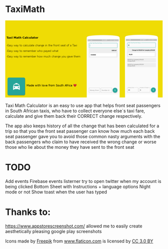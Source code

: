 # TaxiMath

![alt text](./graphic.png "Taxi math Banner")

Taxi Math Calculator is an easy to use app that helps front seat passengers in South African taxis, who have to collect everyone else`s taxi fare, calculate and give them back their CORRECT change respectively.

The app also keeps history of all the change that has been calculated for a trip so that you the front seat passenger can know how much each back seat passenger gave you to avoid those common nasty arguments with the back passengers who claim to have received the wrong change or worse those who lie about the money they have sent to the front seat


# TODO

Add events Firebase events listerner
try to open twitter when my account is being clicked
Bottom Sheet with Instructions + language options
Night mode or not
Show toast when the user has typed

# Thanks to:

https://www.appstorescreenshot.com/ allowed me to easily create aesthetically pleasing google play screenshots
<div>Icons made by <a href="https://www.freepik.com/" title="Freepik">Freepik</a> from <a href="https://www.flaticon.com/" 			    title="Flaticon">www.flaticon.com</a> is licensed by <a href="http://creativecommons.org/licenses/by/3.0/" 			    title="Creative Commons BY 3.0" target="_blank">CC 3.0 BY</a></div>